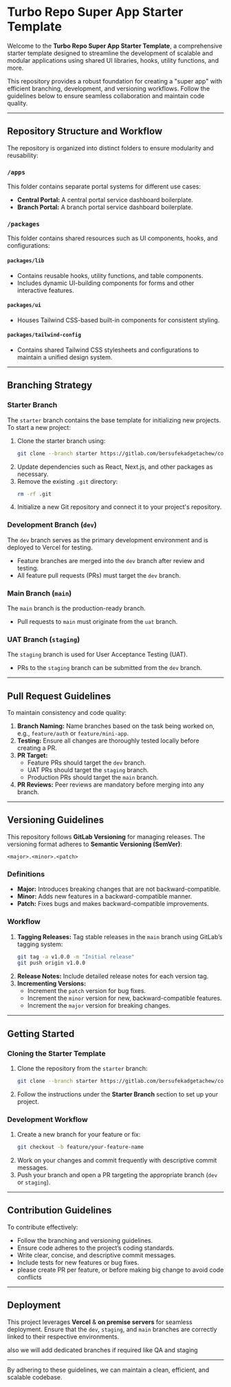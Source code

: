 # Turbo Repo Super App Starter Template

Welcome to the **Turbo Repo Super App Starter Template**, a comprehensive starter template designed to streamline the development of scalable and modular applications using shared UI libraries, hooks, utility functions, and more.

This repository provides a robust foundation for creating a "super app" with efficient branching, development, and versioning workflows. Follow the guidelines below to ensure seamless collaboration and maintain code quality.

---

## Repository Structure and Workflow

The repository is organized into distinct folders to ensure modularity and reusability:

### `/apps`
This folder contains separate portal systems for different use cases:
- **Central Portal:**  A central portal service dashboard boilerplate.
- **Branch Portal:** A branch portal service dashboard boilerplate.

### `/packages`
This folder contains shared resources such as UI components, hooks, and configurations:

#### `packages/lib`
- Contains reusable hooks, utility functions, and table components.
- Includes dynamic UI-building components for forms and other interactive features.

#### `packages/ui`
- Houses Tailwind CSS-based built-in components for consistent styling.

#### `packages/tailwind-config`
- Contains shared Tailwind CSS stylesheets and configurations to maintain a unified design system.

---

## Branching Strategy

### **Starter Branch**
The `starter` branch contains the base template for initializing new projects. To start a new project:
1. Clone the starter branch using:
   ```bash
   git clone --branch starter https://gitlab.com/bersufekadgetachew/coop-super-app-web.git
   ```
2. Update dependencies such as React, Next.js, and other packages as necessary.
3. Remove the existing `.git` directory:
   ```bash
   rm -rf .git
   ```
4. Initialize a new Git repository and connect it to your project's repository.

### **Development Branch (`dev`)**
The `dev` branch serves as the primary development environment and is deployed to Vercel for testing.
- Feature branches are merged into the `dev` branch after review and testing.
- All feature pull requests (PRs) must target the `dev` branch.

### **Main Branch (`main`)**
The `main` branch is the production-ready branch.
- Pull requests to `main` must originate from the `uat` branch.

### **UAT Branch (`staging`)**
The `staging` branch is used for User Acceptance Testing (UAT).
- PRs to the `staging` branch can be submitted from the `dev` branch.

---

## Pull Request Guidelines

To maintain consistency and code quality:
1. **Branch Naming:** Name branches based on the task being worked on, e.g., `feature/auth` or `feature/mini-app`.
2. **Testing:** Ensure all changes are thoroughly tested locally before creating a PR.
3. **PR Target:**
   - Feature PRs should target the `dev` branch.
   - UAT PRs should target the `staging` branch.
   - Production PRs should target the `main` branch.
4. **PR Reviews:** Peer reviews are mandatory before merging into any branch.

---

## Versioning Guidelines

This repository follows **GitLab Versioning** for managing releases. The versioning format adheres to **Semantic Versioning (SemVer)**:

```
<major>.<minor>.<patch>
```

### Definitions
- **Major:** Introduces breaking changes that are not backward-compatible.
- **Minor:** Adds new features in a backward-compatible manner.
- **Patch:** Fixes bugs and makes backward-compatible improvements.

### Workflow
1. **Tagging Releases:** Tag stable releases in the `main` branch using GitLab’s tagging system:
   ```bash
   git tag -a v1.0.0 -m "Initial release"
   git push origin v1.0.0
   ```
2. **Release Notes:** Include detailed release notes for each version tag.
3. **Incrementing Versions:**
   - Increment the `patch` version for bug fixes.
   - Increment the `minor` version for new, backward-compatible features.
   - Increment the `major` version for breaking changes.

---

## Getting Started

### Cloning the Starter Template
1. Clone the repository from the `starter` branch:
   ```bash
   git clone --branch starter https://gitlab.com/bersufekadgetachew/coop-super-app-web.git
   ```
2. Follow the instructions under the **Starter Branch** section to set up your project.

### Development Workflow
1. Create a new branch for your feature or fix:
   ```bash
   git checkout -b feature/your-feature-name
   ```
2. Work on your changes and commit frequently with descriptive commit messages.
3. Push your branch and open a PR targeting the appropriate branch (`dev` or `staging`).

---

## Contribution Guidelines

To contribute effectively:
- Follow the branching and versioning guidelines.
- Ensure code adheres to the project’s coding standards.
- Write clear, concise, and descriptive commit messages.
- Include tests for new features or bug fixes.
- please create PR per feature, or before making big change to avoid code conflicts

---

## Deployment

This project leverages **Vercel** & **on premise servers** for seamless deployment. Ensure that the `dev`, `staging`, and `main` branches are correctly linked to their respective environments.

also we will add dedicated branches if required like QA and staging

---

By adhering to these guidelines, we can maintain a clean, efficient, and scalable codebase.